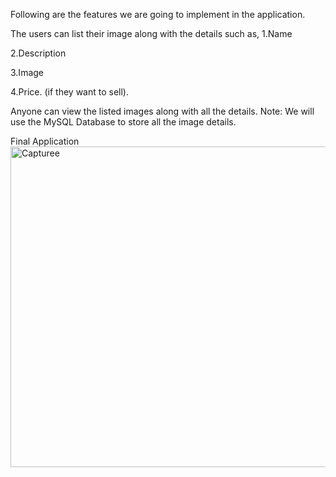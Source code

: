 Following are the features we are going to implement in the application.

The users can list their image along with the details such as,
1.Name

2.Description

3.Image

4.Price. (if they want to sell).

Anyone can view the listed images along with all the details.
Note: We will use the MySQL Database to store all the image details.

Final Application
<img width="513" alt="Capturee" src="https://github.com/anjalikhushi/Image-gallery-project/assets/82653640/9808104b-8cbd-4aaf-b58e-8bd4a53a17f6">

